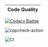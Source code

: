 |Code Quality |
|:--:|
[![Codacy Badge](https://api.codacy.com/project/badge/Grade/d93b9be3b20340fcac3b1434519f3a3f)](https://app.codacy.com/manual/stepin105005/program_example?utm_source=github.com&utm_medium=referral&utm_content=stepin105005/program_example&utm_campaign=Badge_Grade_Dashboard)

![cppcheck-action](https://github.com/stepin105005/1/workflows/cppcheck-action/badge.svg?branch=master)

![CI](https://github.com/stepin105005/program_example/workflows/CI/badge.svg?branch=master)

